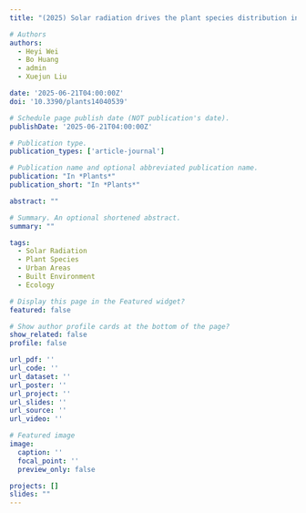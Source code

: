 ```yaml
---
title: "(2025) Solar radiation drives the plant species distribution in urban built-up areas. Plants, 14(4), 539"

# Authors
authors:
  - Heyi Wei
  - Bo Huang
  - admin
  - Xuejun Liu

date: '2025-06-21T04:00:00Z'
doi: '10.3390/plants14040539'

# Schedule page publish date (NOT publication's date).
publishDate: '2025-06-21T04:00:00Z'

# Publication type.
publication_types: ['article-journal']

# Publication name and optional abbreviated publication name.
publication: "In *Plants*"
publication_short: "In *Plants*"

abstract: ""

# Summary. An optional shortened abstract.
summary: ""

tags:
  - Solar Radiation
  - Plant Species
  - Urban Areas
  - Built Environment
  - Ecology

# Display this page in the Featured widget?
featured: false

# Show author profile cards at the bottom of the page?
show_related: false
profile: false

url_pdf: ''
url_code: ''
url_dataset: ''
url_poster: ''
url_project: ''
url_slides: ''
url_source: ''
url_video: ''

# Featured image
image:
  caption: ''
  focal_point: ''
  preview_only: false

projects: []
slides: ""
---
```


